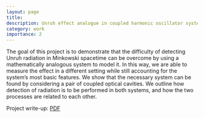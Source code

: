 ```yaml
---
layout: page
title: 
description: Unruh effect analogue in coupled harmonic oscillator systems
category: work
importance: 2
---
```


The goal of this project is to demonstrate that the difficulty of detecting Unruh radiation in Minkowski spacetime can be overcome by using a mathematically analogous system to model it. In this way, we are able to measure the effect in a different setting while still accounting for the system’s most basic features. We show that the necessary system can be found by considering a pair of coupled optical cavities. We outline how detection of radiation is to be performed in both systems, and how the two processes are related to each other.

Project write-up: [PDF](/assets/pdf/Rozenberg_Liza_Fall_JP.pdf)

  


